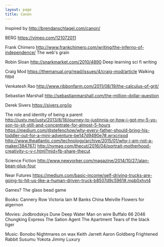```yaml
---
layout: page
title: Canon
---
```


Inspired by http://brendanschlagel.com/canon/

BERG
https://vimeo.com/121072011


Frank Chimero
http://www.frankchimero.com/writing/the-inferno-of-independence/
The web's grain

Robin Sloan
http://snarkmarket.com/2010/4890
Deep learning sci fi writing

Craig Mod
https://themanual.org/read/issues/4/craig-mod/article
Walking fitbit

Venkatesh Rao
http://www.ribbonfarm.com/2011/08/19/the-calculus-of-grit/

Sebastian Marshall
http://sebastianmarshall.com/the-million-dollar-question

Derek Sivers
https://sivers.org/io

The role and identity of being a parent
http://justy.me/justy/2013/8/18/journey-to-justinnia-or-how-i-got-my-5-yo-son-to-sit-still-and-concentrate-for-almost-5-hours
https://medium.com/@stefenchow/why-every-father-should-bring-his-toddler-out-for-a-mini-adventure-be147d9490e7#.wrxcrixod
http://www.theatlantic.com/technology/archive/2015/01/why-i-am-not-a-maker/384767/
http://nymag.com/thecut/2016/04/portrait-motherhood-creativity-c-v-r.html?mid=fb-share-thecut

Science Fiction
http://www.newyorker.com/magazine/2014/10/27/alan-bean-plus-four

Near Futures
https://medium.com/basic-income/self-driving-trucks-are-going-to-hit-us-like-a-human-driven-truck-b8507d9c5961#.mpb0xhvt4

Games?
The glass bead game

Books:
Cannery Row
Victoria
Iain M Banks
China Meiville
Flowers for algernon

Movies:
Jodbrodskys Dune
Deep Water
Man on wire
Buffalo 66
2046
Chungking Express
The Sation Agent
The Apartment
Tears of the black tiger

Music:
Bonobo
Nightmares on wax
Keith Jarrett
Aaron Goldberg
Frightened Rabbit
Susumu Yokota
Jimmy Luxury


